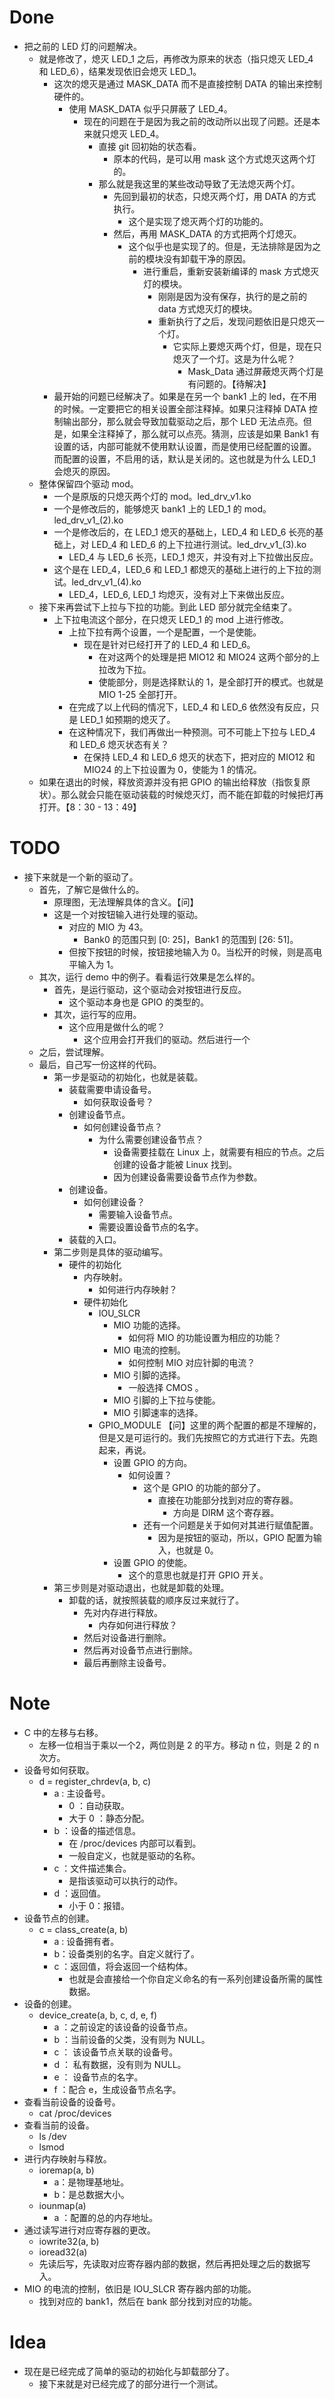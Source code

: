 # Done
- 把之前的 LED 灯的问题解决。
	- 就是修改了，熄灭 LED_1 之后，再修改为原来的状态（指只熄灭 LED_4 和 LED_6），结果发现依旧会熄灭 LED_1。 
		- 这次的熄灭是通过 MASK_DATA 而不是直接控制 DATA 的输出来控制硬件的。
			- 使用 MASK_DATA 似乎只屏蔽了 LED_4。
				- 现在的问题在于是因为我之前的改动所以出现了问题。还是本来就只熄灭 LED_4。
					- 直接 git 回初始的状态看。
						- 原本的代码，是可以用 mask 这个方式熄灭这两个灯的。
					- 那么就是我这里的某些改动导致了无法熄灭两个灯。
						- 先回到最初的状态，只熄灭两个灯，用 DATA 的方式执行。
							- 这个是实现了熄灭两个灯的功能的。
						- 然后，再用 MASK_DATA 的方式把两个灯熄灭。
							- 这个似乎也是实现了的。但是，无法排除是因为之前的模块没有卸载干净的原因。
								- 进行重启，重新安装新编译的 mask 方式熄灭灯的模块。
									- 刚刚是因为没有保存，执行的是之前的 data 方式熄灭灯的模块。
									- 重新执行了之后，发现问题依旧是只熄灭一个灯。
										- 它实际上要熄灭两个灯，但是，现在只熄灭了一个灯。这是为什么呢？
											- Mask_Data 通过屏蔽熄灭两个灯是有问题的。【待解决】
		- 最开始的问题已经解决了。如果是在另一个 bank1 上的 led，在不用的时候。一定要把它的相关设置全部注释掉。如果只注释掉 DATA 控制输出部分，那么就会导致加载驱动之后，那个 LED 无法点亮。但是，如果全注释掉了，那么就可以点亮。猜测，应该是如果 Bank1 有设置的话，内部可能就不使用默认设置，而是使用已经配置的设置。而配置的设置，不启用的话，默认是关闭的。这也就是为什么 LED_1 会熄灭的原因。 
	- 整体保留四个驱动 mod。
		- 一个是原版的只熄灭两个灯的 mod。led_drv_v1.ko
		- 一个是修改后的，能够熄灭 bank1 上的 LED_1 的 mod。led_drv_v1_(2).ko
		- 一个是修改后的，在 LED_1 熄灭的基础上，LED_4 和 LED_6 长亮的基础上，对 LED_4 和 LED_6 的上下拉进行测试。led_drv_v1_(3).ko
			- LED_4 与 LED_6 长亮，LED_1 熄灭，并没有对上下拉做出反应。
		- 这个是在 LED_4，LED_6 和 LED_1 都熄灭的基础上进行的上下拉的测试。led_drv_v1_(4).ko
			- LED_4，LED_6, LED_1 均熄灭，没有对上下来做出反应。
	- 接下来再尝试下上拉与下拉的功能。到此 LED 部分就完全结束了。
		- 上下拉电流这个部分，在只熄灭 LED_1 的 mod 上进行修改。
			- 上拉下拉有两个设置，一个是配置，一个是使能。
				- 现在是针对已经打开了的 LED_4 和 LED_6。
					- 在对这两个的处理是把 MIO12 和 MIO24 这两个部分的上拉改为下拉。
					- 使能部分，则是选择默认的 1，是全部打开的模式。也就是 MIO 1-25 全部打开。
			- 在完成了以上代码的情况下，LED_4 和 LED_6 依然没有反应，只是 LED_1 如预期的熄灭了。
			- 在这种情况下，我们再做出一种预测。可不可能上下拉与 LED_4 和 LED_6 熄灭状态有关？
				- 在保持 LED_4 和 LED_6 熄灭的状态下，把对应的 MIO12 和 MIO24 的上下拉设置为 0，使能为 1 的情况。
	- 如果在退出的时候，释放资源并没有把 GPIO 的输出给释放（指恢复原状）。那么就会只能在驱动装载的时候熄灭灯，而不能在卸载的时候把灯再打开。【8：30 - 13：49】
# TODO
- 接下来就是一个新的驱动了。
	- 首先，了解它是做什么的。
		- 原理图，无法理解具体的含义。【问】
		- 这是一个对按钮输入进行处理的驱动。
			- 对应的 MIO 为 43。
				- Bank0 的范围只到 [0: 25]，Bank1 的范围到 [26: 51]。
			- 但按下按钮的时候，按钮接地输入为 0。当松开的时候，则是高电平输入为 1。
	- 其次，运行 demo 中的例子。看看运行效果是怎么样的。
		- 首先，是运行驱动，这个驱动会对按钮进行反应。
			- 这个驱动本身也是 GPIO 的类型的。
		- 其次，运行写的应用。
			- 这个应用是做什么的呢？
				- 这个应用会打开我们的驱动。然后进行一个
	- 之后，尝试理解。
	- 最后，自己写一份这样的代码。
		- 第一步是驱动的初始化，也就是装载。
			- 装载需要申请设备号。
				- 如何获取设备号？
			- 创建设备节点。
				- 如何创建设备节点？
					- 为什么需要创建设备节点？
						- 设备需要挂载在 Linux 上，就需要有相应的节点。之后创建的设备才能被 Linux 找到。
						- 因为创建设备需要设备节点作为参数。
			- 创建设备。
				- 如何创建设备？
					- 需要输入设备节点。
					- 需要设置设备节点的名字。
			- 装载的入口。
		- 第二步则是具体的驱动编写。
			- 硬件的初始化
				- 内存映射。
					- 如何进行内存映射？
				- 硬件初始化
					- IOU_SLCR
						- MIO 功能的选择。
							- 如何将 MIO 的功能设置为相应的功能？
						- MIO 电流的控制。
							- 如何控制 MIO 对应针脚的电流？
						- MIO 引脚的选择。
							- 一般选择 CMOS 。
						- MIO 引脚的上下拉与使能。
						- MIO 引脚速率的选择。
					- GPIO_MODULE 【问】这里的两个配置的都是不理解的，但是又是可运行的。我们先按照它的方式进行下去。先跑起来，再说。
						- 设置 GPIO 的方向。
							- 如何设置？
								- 这个是 GPIO 的功能的部分了。
									- 直接在功能部分找到对应的寄存器。
										- 方向是 DIRM 这个寄存器。
								- 还有一个问题是关于如何对其进行赋值配置。
									- 因为是按钮的驱动，所以，GPIO 配置为输入，也就是 0。
						- 设置 GPIO 的使能。
							- 这个的意思也就是打开 GPIO 开关。
		- 第三步则是对驱动退出，也就是卸载的处理。
			- 卸载的话，就按照装载的顺序反过来就行了。
				- 先对内存进行释放。
					- 内存如何进行释放？
				- 然后对设备进行删除。
				- 然后再对设备节点进行删除。
				- 最后再删除主设备号。
# Note
-  C 中的左移与右移。
	- 左移一位相当于乘以一个2，两位则是 2 的平方。移动 n 位，则是 2 的 n 次方。
- 设备号如何获取。
	- d = register_chrdev(a, b, c)
		- a : 主设备号。
			- 0 ：自动获取。
			- 大于 0 ：静态分配。
		- b ：设备的描述信息。
			- 在 /proc/devices 内部可以看到。
			- 一般自定义，也就是驱动的名称。
		- c ：文件描述集合。
			- 是指该驱动可以执行的动作。
		- d ：返回值。
			- 小于 0：报错。
- 设备节点的创建。
	- c = class_create(a, b)
		- a : 设备拥有者。
		- b：设备类别的名字。自定义就行了。
		- c ：返回值，将会返回一个结构体。
			- 也就是会直接给一个你自定义命名的有一系列创建设备所需的属性数据。
- 设备的创建。
	- device_create(a, b, c, d, e, f)
		- a ：之前设定的该设备的设备节点。
		- b ：当前设备的父类，没有则为 NULL。
		- c ： 该设备节点关联的设备号。
		- d ： 私有数据，没有则为 NULL。
		- e ： 设备节点的名字。
		- f ：配合 e，生成设备节点名字。
- 查看当前设备的设备号。
	- cat /proc/devices
- 查看当前的设备。
	- ls /dev
	- lsmod
- 进行内存映射与释放。
	- ioremap(a, b)
		- a：是物理基地址。
		- b：是总数据大小。
	- iounmap(a)
		- a ：配置的总的内存地址。
- 通过读写进行对应寄存器的更改。
	- iowrite32(a, b)
	- ioread32(a)
	- 先读后写，先读取对应寄存器内部的数据，然后再把处理之后的数据写入。
- MIO 的电流的控制，依旧是 IOU_SLCR 寄存器内部的功能。
	- 找到对应的 bank1，然后在 bank 部分找到对应的功能。

# Idea
- 现在是已经完成了简单的驱动的初始化与卸载部分了。
	- 接下来就是对已经完成了的部分进行一个测试。